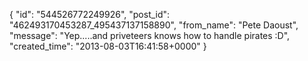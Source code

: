  {
   "id": "544526772249926",
   "post_id": "462493170453287_495437137158890",
   "from_name": "Pete Daoust",
   "message": "Yep.....and priveteers knows how to handle pirates :D",
   "created_time": "2013-08-03T16:41:58+0000"
 }
